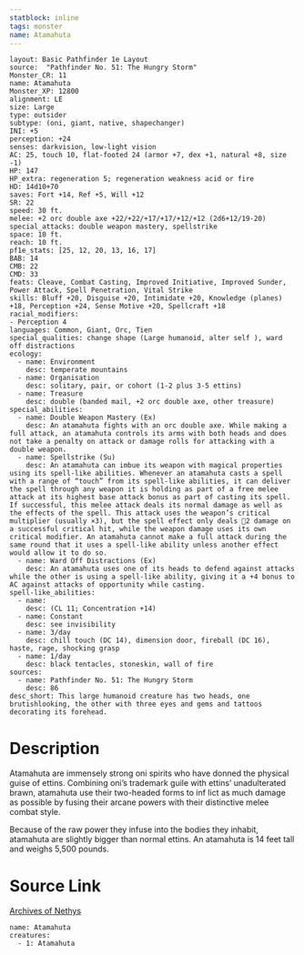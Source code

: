 ```yaml
---
statblock: inline
tags: monster
name: Atamahuta
---
```

```statblock
layout: Basic Pathfinder 1e Layout
source:  "Pathfinder No. 51: The Hungry Storm"
Monster_CR: 11
name: Atamahuta
Monster_XP: 12800
alignment: LE
size: Large
type: outsider
subtype: (oni, giant, native, shapechanger)
INI: +5
perception: +24
senses: darkvision, low-light vision
AC: 25, touch 10, flat-footed 24 (armor +7, dex +1, natural +8, size -1)
HP: 147
HP_extra: regeneration 5; regeneration weakness acid or fire
HD: 14d10+70
saves: Fort +14, Ref +5, Will +12
SR: 22
speed: 30 ft.
melee: +2 orc double axe +22/+22/+17/+17/+12/+12 (2d6+12/19-20)
special_attacks: double weapon mastery, spellstrike
space: 10 ft.
reach: 10 ft.
pf1e_stats: [25, 12, 20, 13, 16, 17]
BAB: 14
CMB: 22
CMD: 33
feats: Cleave, Combat Casting, Improved Initiative, Improved Sunder, Power Attack, Spell Penetration, Vital Strike
skills: Bluff +20, Disguise +20, Intimidate +20, Knowledge (planes) +18, Perception +24, Sense Motive +20, Spellcraft +18
racial_modifiers:
- Perception 4
languages: Common, Giant, Orc, Tien
special_qualities: change shape (Large humanoid, alter self ), ward off distractions
ecology:
  - name: Environment
    desc: temperate mountains
  - name: Organisation
    desc: solitary, pair, or cohort (1-2 plus 3-5 ettins)
  - name: Treasure
    desc: double (banded mail, +2 orc double axe, other treasure)
special_abilities:
  - name: Double Weapon Mastery (Ex)
    desc: An atamahuta fights with an orc double axe. While making a full attack, an atamahuta controls its arms with both heads and does not take a penalty on attack or damage rolls for attacking with a double weapon.
  - name: Spellstrike (Su)
    desc: An atamahuta can imbue its weapon with magical properties using its spell-like abilities. Whenever an atamahuta casts a spell with a range of “touch” from its spell-like abilities, it can deliver the spell through any weapon it is holding as part of a free melee attack at its highest base attack bonus as part of casting its spell. If successful, this melee attack deals its normal damage as well as the effects of the spell. This attack uses the weapon’s critical multiplier (usually ×3), but the spell effect only deals 2 damage on a successful critical hit, while the weapon damage uses its own critical modifier. An atamahuta cannot make a full attack during the same round that it uses a spell-like ability unless another effect would allow it to do so.
  - name: Ward Off Distractions (Ex)
    desc: An atamahuta uses one of its heads to defend against attacks while the other is using a spell-like ability, giving it a +4 bonus to AC against attacks of opportunity while casting.
spell-like_abilities:
  - name:
    desc: (CL 11; Concentration +14)
  - name: Constant
    desc: see invisibility
  - name: 3/day
    desc: chill touch (DC 14), dimension door, fireball (DC 16), haste, rage, shocking grasp
  - name: 1/day
    desc: black tentacles, stoneskin, wall of fire
sources:
  - name: Pathfinder No. 51: The Hungry Storm
    desc: 86
desc_short: This large humanoid creature has two heads, one brutishlooking, the other with three eyes and gems and tattoos decorating its forehead.
```
# Description
Atamahuta are immensely strong oni spirits who have donned the physical guise of ettins. Combining oni’s trademark guile with ettins’ unadulterated brawn, atamahuta use their two-headed forms to inf lict as much damage as possible by fusing their arcane powers with their distinctive melee combat style.

Because of the raw power they infuse into the bodies they inhabit, atamahuta are slightly bigger than normal ettins. An atamahuta is 14 feet tall and weighs 5,500 pounds.
# Source Link
[Archives of Nethys](https://aonprd.com/MonsterDisplay.aspx?ItemName=Atamahuta)
```encounter-table
name: Atamahuta
creatures:
  - 1: Atamahuta
```
